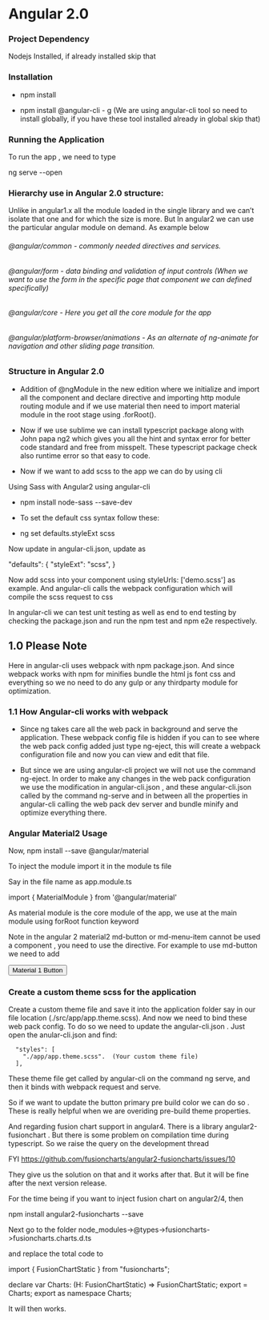 # Angular 2.0

### Project Dependency

Nodejs Installed, if already installed skip that

### Installation

* npm install

* npm install @angular-cli - g (We are using angular-cli tool so need to install globally, if you have these tool installed already in global skip that)

### Running the Application

To run the app , we need to type 

ng serve --open

### Hierarchy use in Angular 2.0 structure: 

Unlike in angular1.x all the module loaded in the single library and we can’t isolate that one and for which the size is more. But In angular2 we can use the particular angular module on demand. As example below


###### @angular/common - commonly needed directives and services.

###### @angular/form - data binding and validation of input controls (When we want to use the form in the specific page that component we can defined specifically)

###### @angular/core - Here you get all the core module for the app

###### @angular/platform-browser/animations - As an alternate of ng-animate for navigation and other sliding page transition.


### Structure in Angular 2.0

* Addition of @ngModule in the new edition where we initialize and import all the component and declare directive and importing http module routing module and if we use material then need to import material module in the root stage using .forRoot(). 


* Now if we use sublime we can install typescript package along with John papa ng2 which gives you all the hint and syntax error for better code standard and free from misspelt. These typescript package check also runtime error so that easy to code.


* Now if we want to add scss to the app we can do by using cli

Using Sass with Angular2 using angular-cli

+ npm install node-sass --save-dev 
 
* To set the default css syntax follow these:

+ ng set defaults.styleExt scss

Now update in angular-cli.json,  update as


"defaults": {
     "styleExt": "scss",
}


Now add scss into your component using styleUrls: ['demo.scss'] as example. And angular-cli calls the webpack configuration which will compile the scss request to css 

In angular-cli we can test unit testing as well as end to end testing by checking the package.json and run the npm test and npm e2e respectively.


## 1.0 Please Note

 Here in angular-cli uses webpack with npm package.json. And since webpack works with npm for minifies bundle the html js font css and everything so we no need to do any gulp or any thirdparty module for optimization.

 ### 1.1 How Angular-cli works with webpack

 * Since ng takes care all the web pack in background and serve the application. These webpack config file is hidden if you can to see where the web pack config added just type ng-eject, this will create a webpack configuration file and now you can view and edit that file. 

 * But since we are using angular-cli project we will not use the command ng-eject. 
 In order to make any changes in the web pack configuration we use the modification in angular-cli.json , and these angular-cli.json called by the command ng-serve and in between all the properties in angular-cli calling the web pack dev server and bundle minify and optimize everything there.

### Angular Material2 Usage
Now,  npm install --save @angular/material


To inject the module import it in the module ts file

Say in the file name as app.module.ts

import { MaterialModule } from '@angular/material'

As material module is the core module of the app, we use at the main module using forRoot function keyword

Note in the angular 2 material2 md-button or md-menu-item cannot be used a component , you need to use the directive. For example to use md-button we need to add

<button md-button>Material 1 Button</button>

### Create a custom theme scss for the application

Create a custom theme file and save it into the application folder say in our file location (./src/app/app.theme.scss). And now we need to bind these web pack config. To do so we need to update the angular-cli.json . Just open the anular-cli.json and find:

      "styles": [
        "./app/app.theme.scss".  (Your custom theme file)
      ],


These theme file get called by angular-cli on the command ng serve, and then it binds with webpack request and serve.

So if we want to update the button primary pre build color we can do so . These is really helpful when we are overiding pre-build theme properties.



And regarding fusion chart support in angular4. There is a library angular2-fusionchart . But there is some problem on compilation time during typescript. So we raise the query on the development thread


FYI https://github.com/fusioncharts/angular2-fusioncharts/issues/10


They give us the solution on that and it works after that. But it will be fine after the next version release.

For the time being if you want to inject fusion chart on angular2/4, then

npm install angular2-fusioncharts --save

Next go to the folder node_modules->@types->fusioncharts->fusioncharts.charts.d.ts

and replace the total code to 

import { FusionChartStatic } from "fusioncharts";

declare var Charts: (H: FusionChartStatic) => FusionChartStatic;
export = Charts;
export as namespace Charts;


It will then works. 




[logo]: https://www.ag-grid.com/images/angular2.png

